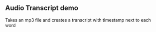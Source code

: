 ## Audio Transcript demo

Takes an mp3 file and creates a transcript with timestamp next to each word
